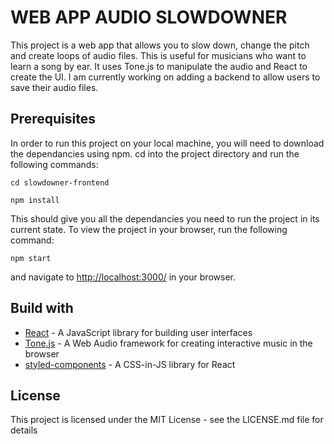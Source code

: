 # WEB APP AUDIO SLOWDOWNER

This project is a web app that allows you to slow down, change the pitch and create loops of audio files. This is useful for musicians who want to learn a song by ear. It uses Tone.js to manipulate the audio and React to create the UI. I am currently working on adding a backend to allow users to save their audio files.

## Prerequisites

In order to run this project on your local machine, you will need to download the dependancies using npm. cd into the project directory and run the following commands:

```cd slowdowner-frontend```

```npm install```

This should give you all the dependancies you need to run the project in its current state. To view the project in your browser, run the following command:

```npm start```

and navigate to [http://localhost:3000/](http://localhost:3000/) in your browser.

## Build with

* [React](https://reactjs.org/) - A JavaScript library for building user interfaces
* [Tone.js](https://tonejs.github.io/) - A Web Audio framework for creating interactive music in the browser
* [styled-components](https://styled-components.com/) - A CSS-in-JS library for React

## License

This project is licensed under the MIT License - see the LICENSE.md file for details
